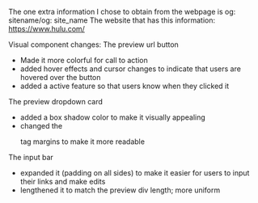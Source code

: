 The one extra information I chose to obtain from the webpage is og: sitename/og: site_name
The website that has this information: https://www.hulu.com/

Visual component changes:
The preview url button
- Made it more colorful for call to action
- added hover effects and cursor changes to indicate that users are hovered over the button
- added a active feature so that users know when they clicked it

The preview dropdown card
- added a box shadow color to make it visually appealing
- changed the <p> tag margins to make it more readable

The input bar
- expanded it (padding on all sides) to make it easier for users to input their links and make edits
- lengthened it to match the preview div length; more uniform